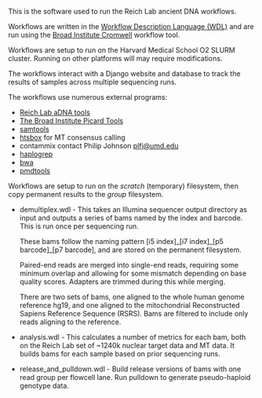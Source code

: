 This is the software used to run the Reich Lab ancient DNA workflows. 

Workflows are written in the [Workflow Description Language (WDL)](https://software.broadinstitute.org/wdl/) and are run using the [Broad Institute Cromwell](https://github.com/broadinstitute/cromwell) workflow tool. 

Workflows are setup to run on the Harvard Medical School O2 SLURM cluster. Running on other platforms will may require modifications. 

The workflows interact with a Django website and database to track the results of samples across multiple sequencing runs. 

The workflows use numerous external programs:

- [Reich Lab aDNA tools](https://github.com/DReichLab/ADNA-Tools)
- [The Broad Institute Picard Tools](https://broadinstitute.github.io/picard/)
- [samtools](http://www.htslib.org/)
- [htsbox](https://github.com/lh3/htsbox) for MT consensus calling
- contammix contact Philip Johnson <plfj@umd.edu>
- [haplogrep](http://haplogrep.uibk.ac.at/)
- [bwa](https://github.com/lh3/bwa)
- [pmdtools](https://github.com/pontussk/PMDtools)

Workflows are setup to run on the *scratch* (temporary) filesystem, then copy permanent results to the *group* filesystem. 

- demultiplex.wdl - This takes an Illumina sequencer output directory as input and outputs a series of bams named by the index and barcode. This is run once per sequencing run. 

    These bams follow the naming pattern [i5 index]\_[i7 index]\_[p5 barcode]\_[p7 barcode], and are stored on the permanent filesystem. 

    Paired-end reads are merged into single-end reads, requiring some minimum overlap and allowing for some mismatch depending on base quality scores. Adapters are trimmed during this while merging. 

    There are two sets of bams, one aligned to the whole human genome reference hg19, and one aligned to the mitochondrial Reconstructed Sapiens Reference Sequence (RSRS). Bams are filtered to include only reads aligning to the reference. 

- analysis.wdl - This calculates a number of metrics for each bam, both on the Reich Lab set of ~1240k nuclear target data and MT data. It builds bams for each sample based on prior sequencing runs.

- release\_and\_pulldown.wdl - Build release versions of bams with one read group per flowcell lane. Run pulldown to generate pseudo-haploid genotype data. 

